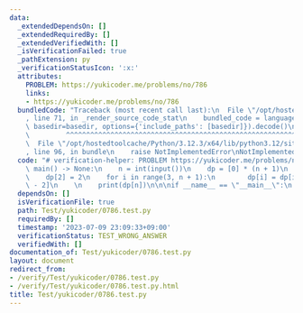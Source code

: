 ```yaml
---
data:
  _extendedDependsOn: []
  _extendedRequiredBy: []
  _extendedVerifiedWith: []
  _isVerificationFailed: true
  _pathExtension: py
  _verificationStatusIcon: ':x:'
  attributes:
    PROBLEM: https://yukicoder.me/problems/no/786
    links:
    - https://yukicoder.me/problems/no/786
  bundledCode: "Traceback (most recent call last):\n  File \"/opt/hostedtoolcache/Python/3.12.3/x64/lib/python3.12/site-packages/onlinejudge_verify/documentation/build.py\"\
    , line 71, in _render_source_code_stat\n    bundled_code = language.bundle(stat.path,\
    \ basedir=basedir, options={'include_paths': [basedir]}).decode()\n          \
    \         ^^^^^^^^^^^^^^^^^^^^^^^^^^^^^^^^^^^^^^^^^^^^^^^^^^^^^^^^^^^^^^^^^^^^^^^^^^^^^^^^^\n\
    \  File \"/opt/hostedtoolcache/Python/3.12.3/x64/lib/python3.12/site-packages/onlinejudge_verify/languages/python.py\"\
    , line 96, in bundle\n    raise NotImplementedError\nNotImplementedError\n"
  code: "# verification-helper: PROBLEM https://yukicoder.me/problems/no/786\n\ndef\
    \ main() -> None:\n    n = int(input())\n    dp = [0] * (n + 1)\n    dp[1] = 1\n\
    \    dp[2] = 2\n    for i in range(3, n + 1):\n        dp[i] = dp[i - 1] + dp[i\
    \ - 2]\n    \n    print(dp[n])\n\n\nif __name__ == \"__main__\":\n    main()"
  dependsOn: []
  isVerificationFile: true
  path: Test/yukicoder/0786.test.py
  requiredBy: []
  timestamp: '2023-07-09 23:09:33+09:00'
  verificationStatus: TEST_WRONG_ANSWER
  verifiedWith: []
documentation_of: Test/yukicoder/0786.test.py
layout: document
redirect_from:
- /verify/Test/yukicoder/0786.test.py
- /verify/Test/yukicoder/0786.test.py.html
title: Test/yukicoder/0786.test.py
---
```

